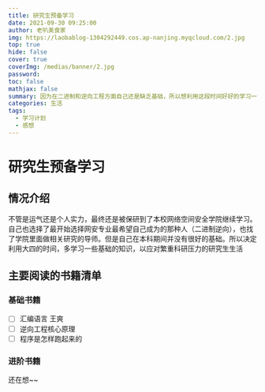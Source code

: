 ```yaml
---
title: 研究生预备学习
date: 2021-09-30 09:25:00
author: 老叭美食家
img: https://laobablog-1304292449.cos.ap-nanjing.myqcloud.com/2.jpg
top: true
hide: false
cover: true
coverImg: /medias/banner/2.jpg
password: 
toc: false
mathjax: false
summary: 因为在二进制和逆向工程方面自己还是缺乏基础，所以想利用这段时间好好的学习一下
categories: 生活
tags:
  - 学习计划
  - 感想
---
```


# 研究生预备学习
 
## 情况介绍
  
  不管是运气还是个人实力，最终还是被保研到了本校网络空间安全学院继续学习。自己也选择了最开始选择网安专业最希望自己成为的那种人（二进制逆向），也找了学院里面做相关研究的导师。但是自己在本科期间并没有很好的基础。所以决定利用大四的时间，多学习一些基础的知识，以应对繁重科研压力的研究生生活

## 主要阅读的书籍清单

### 基础书籍

- [ ] 汇编语言 王爽
- [ ] 逆向工程核心原理
- [ ] 程序是怎样跑起来的

### 进阶书籍

还在想~~
